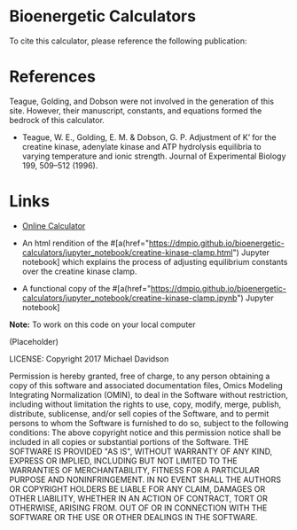 # Bioenergetic Calculators

To cite this calculator, please reference the following publication:

# References

Teague, Golding, and Dobson were not involved in the generation of this site. However, their manuscript, constants, and equations formed the bedrock of this calculator.

- Teague, W. E., Golding, E. M. & Dobson, G. P. Adjustment of K’ for the creatine kinase, adenylate kinase and ATP hydrolysis equilibria to varying temperature and ionic strength. Journal of Experimental Biology 199, 509–512 (1996).


# Links

- [Online Calculator](https://dmpio.github.io/bioenergetic-calculators/)

- An html rendition of the #[a(href="https://dmpio.github.io/bioenergetic-calculators/jupyter_notebook/creatine-kinase-clamp.html") Jupyter notebook] 
which explains the process of adjusting equilibrium constants over the creatine kinase clamp.

- A functional copy of the #[a(href="https://dmpio.github.io/bioenergetic-calculators/jupyter_notebook/creatine-kinase-clamp.ipynb") Jupyter notebook]


**Note:**
To work on this code on your local computer 

(Placeholder)

LICENSE: Copyright 2017 Michael Davidson

Permission is hereby granted, free of charge, to any person obtaining a copy of this software and associated documentation files, Omics Modeling Integrating Normalization (OMIN), to deal in the Software without restriction, including without limitation the rights to use, copy, modify, merge, publish, distribute, sublicense, and/or sell copies of the Software, and to permit persons to whom the Software is furnished to do so, subject to the following conditions: The above copyright notice and this permission notice shall be included in all copies or substantial portions of the Software. THE SOFTWARE IS PROVIDED "AS IS", WITHOUT WARRANTY OF ANY KIND, EXPRESS OR IMPLIED, INCLUDING BUT NOT LIMITED TO THE WARRANTIES OF MERCHANTABILITY, FITNESS FOR A PARTICULAR PURPOSE AND NONINFRINGEMENT. IN NO EVENT SHALL THE AUTHORS OR COPYRIGHT HOLDERS BE LIABLE FOR ANY CLAIM, DAMAGES OR OTHER LIABILITY, WHETHER IN AN ACTION OF CONTRACT, TORT OR OTHERWISE, ARISING FROM. OUT OF OR IN CONNECTION WITH THE SOFTWARE OR THE USE OR OTHER DEALINGS IN THE SOFTWARE.